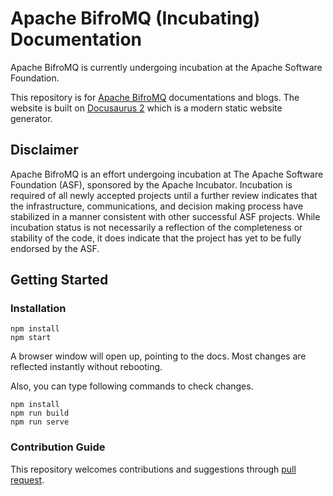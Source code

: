 # Apache BifroMQ (Incubating) Documentation

Apache BifroMQ is currently undergoing incubation at the Apache Software Foundation.

This repository is for [Apache BifroMQ](https://bifromq.apache.org/) documentations and blogs.
The website is built on [Docusaurus 2](https://docusaurus.io/) which is a modern static website generator.

## Disclaimer

Apache BifroMQ is an effort undergoing incubation at The Apache Software Foundation (ASF), sponsored by the Apache Incubator. Incubation is required of all newly accepted projects until a further review indicates that the infrastructure, communications, and decision making process have stabilized in a manner consistent with other successful ASF projects. While incubation status is not necessarily a reflection of the completeness or stability of the code, it does indicate that the project has yet to be fully endorsed by the ASF.

## Getting Started

### Installation

```
npm install
npm start
```

A browser window will open up, pointing to the docs. Most changes are reflected instantly without rebooting.

Also, you can type following commands to check changes.

```
npm install
npm run build
npm run serve
```

### Contribution Guide

This repository welcomes contributions and suggestions through [pull request](https://github.com/apache/bifromq-sites/pulls).

